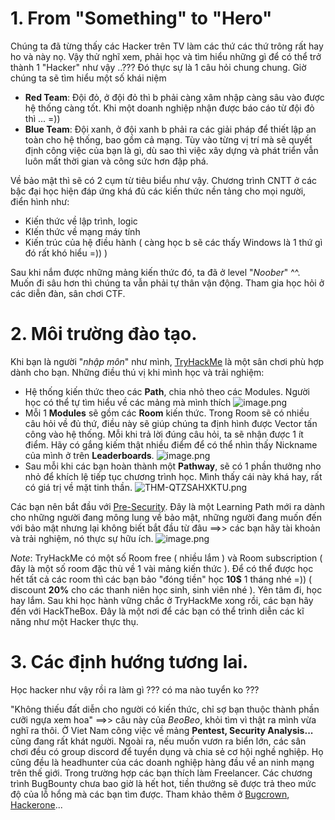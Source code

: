 # 1. From "Something" to "Hero"
Chúng ta đã từng thấy các Hacker trên TV làm các thứ các thứ trông rất hay ho và này nọ.  Vậy thử nghĩ xem, phải học và tìm hiểu những gì để có thể trở thành 1 "Hacker" như vậy ..???
Đó thực sự là 1 câu hỏi chung chung. Giờ chúng ta sẽ tìm hiểu một số khái niệm
* **Red Team**: Đội đỏ, ở đội đỏ thì b phải càng xâm nhập càng sâu vào được hệ thống càng tốt. Khi một doanh nghiệp nhận được báo cáo từ đội đỏ thì ... =))
* **Blue Team**: Đội xanh, ở đội xanh b phải ra các giải pháp để thiết lập an toàn cho hệ thống, bao gồm cả mạng. Tùy vào từng vị trí mà sẽ quyết định công việc của bạn là gì, dù sao thì việc xây dựng và phát triển vẫn luôn mất thời gian và công sức hơn đập phá.

Về bảo mật thì sẽ có 2 cụm từ tiêu biểu như vậy. Chương trình CNTT ở các bậc đại học hiện đáp ứng khá đủ các kiến thức nền tảng cho mọi người, điển hình như:
* Kiến thức về lập trình, logic 
* KIến thức về mạng máy tính
* Kiến trúc của hệ điều hành ( càng học b sẽ các thấy Windows là 1 thứ gì đó rất khó hiểu =)) )

Sau khi nắm được những mảng kiến thức đó, ta đã ở level "*Noober*" ^^. Muốn đi sâu hơn thì chúng ta vẫn phải tự thân vận động. Tham gia học hỏi ở các diễn đàn, sân chơi CTF.
# 2. Môi trường đào tạo.
Khi bạn là người "*nhập môn*" như mình, [TryHackMe](https://tryhackme.com/) là một sân chơi phù hợp dành cho bạn. Những điều thú vị khi mình học và trải nghiệm:
* Hệ thống kiến thức theo các **Path**, chia nhỏ theo các Modules. Người học có thể tự tìm hiểu về các mảng mà mình thích
![image.png](https://images.viblo.asia/86e3c714-af07-49eb-936c-90929252846f.png)
* Mỗi 1 **Modules** sẽ gồm các **Room** kiến thức. Trong Room sẽ có nhiều câu hỏi về đủ thứ, điều này sẽ giúp chúng ta định hình được Vector tấn công vào hệ thống. Mỗi khi trả lời đúng câu hỏi, ta sẽ nhận được 1 ít điểm. Hãy có gắng kiếm thật nhiều điểm để có thể nhìn thấy Nickname của mình ở trên **Leaderboards**.
![image.png](https://images.viblo.asia/d5c671b4-511f-479e-9492-59ea071a1862.png)
* Sau mỗi khi các bạn hoàn thành một **Pathway**, sẽ có 1 phần thưởng nho nhỏ để khích lệ tiếp tục chương trình học. Mình thấy cái này khá hay, rất có giá trị về mặt tinh thần.
![THM-QTZSAHXKTU.png](https://images.viblo.asia/4df071df-cfe9-4eca-afa1-321cb949a133.png)

Các bạn nên bắt đầu với [Pre-Security](https://tryhackme.com/path/outline/presecurity). Đây là một Learning Path mới ra dành cho những người đang mông lung về bảo mật, những người đang muốn đến với bảo mật nhưng lại không biết bắt đầu từ đâu ==>> các bạn hãy tài khoản và trải nghiệm, nó thực sự hữu ích.
![image.png](https://images.viblo.asia/678d60e1-22cc-4296-abc2-8c05c261157f.png)

*Note*: TryHackMe có một số Room free ( nhiều lắm ) và Room subscription ( đây là một số room đặc thù về 1 vài mảng kiến thức ). Để có thể được học hết tất cả các room thì các bạn bảo "đóng tiền" học **10$** 1 tháng nhé =)) ( discount **20%** cho các thanh niên học sinh, sinh viên nhé ). Yên tâm đi, học hay lắm. 
Sau khi học hành vững chắc ở TryHackMe xong rồi, các bạn hãy đến với HackTheBox. Đây là một nơi để các bạn có thể trình diễn các kĩ năng như một Hacker thực thụ. 
# 3. Các định hướng tương lai.
Học hacker như vậy rồi ra làm gì ??? có ma nào tuyển ko ???

"Không thiếu đất diễn cho người có kiến thức, chỉ sợ bạn thuộc thành phần cưỡi ngựa xem hoa" ==>> câu này của *BeoBeo*, khỏi tìm vì thật ra mình vừa nghĩ ra thôi. Ở Viet Nam công việc về mảng **Pentest, Security Analysis...** cũng đang rất khát người. Ngoài ra, nếu muốn vươn ra biển lớn, các sân chơi đều có group discord để tuyển dụng và chia sẻ cơ hội nghề nghiệp. Họ cũng đều là headhunter của các doanh nghiệp hàng đầu về an ninh mạng trên thế giới.
Trong trường hợp các bạn thích làm Freelancer. Các chương trình BugBounty chưa bao giờ là hết hot, tiền thưởng sẽ được trả theo mức độ của lỗ hổng mà các bạn tìm được. Tham khảo thêm ở [Bugcrown](https://www.bugcrowd.com/), [Hackerone](https://www.hackerone.com/)...